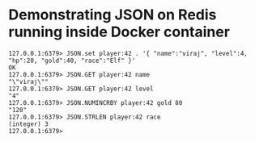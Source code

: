 
# Demonstrating JSON on Redis running inside Docker container


```
127.0.0.1:6379> JSON.set player:42 . '{ "name":"viraj", "level":4, "hp":20, "gold":40, "race":"Elf" }'
OK
127.0.0.1:6379> JSON.GET player:42 name
"\"viraj\""
127.0.0.1:6379> JSON.GET player:42 level
"4"
127.0.0.1:6379> JSON.NUMINCRBY player:42 gold 80
"120"
127.0.0.1:6379> JSON.STRLEN player:42 race
(integer) 3
127.0.0.1:6379>
```
